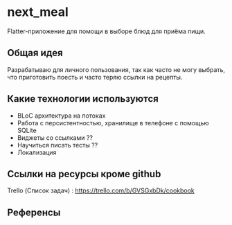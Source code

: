# next_meal
Flatter-приложение для помощи в выборе блюд для приёма пищи.

## Общая идея
Разрабатываю для личного пользования, так как часто не могу выбрать, 
что приготовить поесть и часто теряю ссылки на рецепты.

## Какие технологии используются
- BLoC архитектура на потоках
- Работа с персистентностью, хранилище в телефоне c помощью SQLite
- Виджеты со ссылками ??
- Научиться писать тесты ??
- Локализация

## Ссылки на ресурсы кроме github
Trello (Список задач) : https://trello.com/b/GVSGxbDk/cookbook

## Референсы

